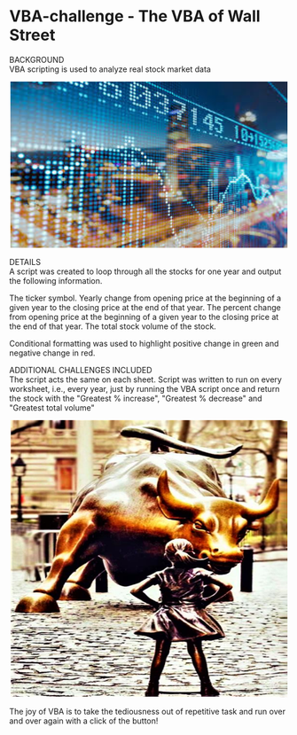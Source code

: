 # VBA-challenge - The VBA of Wall Street

BACKGROUND<br>
VBA scripting is used to analyze real stock market data

<div align="center"><img src="static/images/city_reflection_behind_stock_market_data.jfif" width="500" height="300"/></div>

DETAILS<br>
A script was created to loop through all the stocks for one year and output the following information.

The ticker symbol.
Yearly change from opening price at the beginning of a given year to the closing price at the end of that year.
The percent change from opening price at the beginning of a given year to the closing price at the end of that year.
The total stock volume of the stock.

Conditional formatting was used to highlight positive change in green and negative change in red.


ADDITIONAL CHALLENGES INCLUDED<br>
The script acts the same on each sheet. Script was written to run on every worksheet, i.e., every year, just by running the VBA script once and return the stock with the "Greatest % increase", "Greatest % decrease" and "Greatest total volume" 

<div align="center"><img src="static/images/wall_street_statues.jpg" width="500" height="500"/></div>

The joy of VBA is to take the tediousness out of repetitive task and run over and over again with a click of the button!
